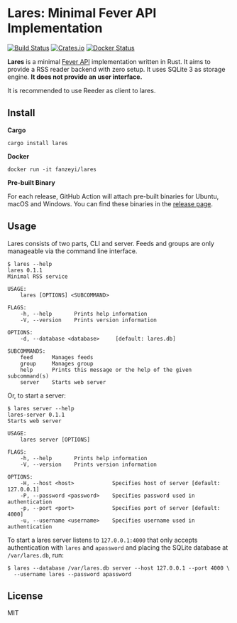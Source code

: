 # Lares: Minimal Fever API Implementation

[![Build Status](https://github.com/fanzeyi/lares/workflows/Build%20&%20Test/badge.svg)](https://github.com/fanzeyi/lares/actions?query=workflow%3A%22Build+%26+Test%22)
[![Crates.io](https://img.shields.io/crates/v/lares)](https://crates.io/crates/lares)
[![Docker Status](https://img.shields.io/docker/cloud/build/fanzeyi/lares.svg)](https://hub.docker.com/r/fanzeyi/lares)

**Lares** is a minimal [Fever API](https://feedafever.com/api) implementation
written in Rust. It aims to provide a RSS reader backend with zero setup. It
uses SQLite 3 as storage engine. **It does not provide an user interface.**

It is recommended to use Reeder as client to lares.

## Install

**Cargo**

```
cargo install lares
```

**Docker**

```
docker run -it fanzeyi/lares
```

**Pre-built Binary**

For each release, GitHub Action will attach pre-built binaries for Ubuntu,
macOS and Windows. You can find these binaries in the [release
page](https://github.com/fanzeyi/lares/releases).

## Usage

Lares consists of two parts, CLI and server. Feeds and groups are only
manageable via the command line interface.

```
$ lares --help
lares 0.1.1
Minimal RSS service

USAGE:
    lares [OPTIONS] <SUBCOMMAND>

FLAGS:
    -h, --help       Prints help information
    -V, --version    Prints version information

OPTIONS:
    -d, --database <database>     [default: lares.db]

SUBCOMMANDS:
    feed      Manages feeds
    group     Manages group
    help      Prints this message or the help of the given subcommand(s)
    server    Starts web server
```

Or, to start a server:

```
$ lares server --help
lares-server 0.1.1
Starts web server

USAGE:
    lares server [OPTIONS]

FLAGS:
    -h, --help       Prints help information
    -V, --version    Prints version information

OPTIONS:
    -H, --host <host>            Specifies host of server [default: 127.0.0.1]
    -P, --password <password>    Specifies password used in authentication
    -p, --port <port>            Specifies port of server [default: 4000]
    -u, --username <username>    Specifies username used in authentication
```

To start a lares server listens to `127.0.0.1:4000` that only accepts
authentication with `lares` and `apassword` and placing the SQLite database
at `/var/lares.db`, run:

```
$ lares --database /var/lares.db server --host 127.0.0.1 --port 4000 \
  --username lares --password apassword
```

## License

MIT
